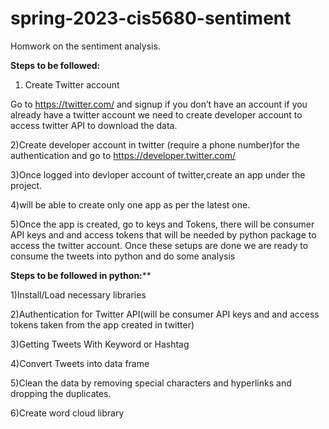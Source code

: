 # spring-2023-cis5680-sentiment
Homwork on the sentiment analysis.

**Steps to be followed:**

1) Create Twitter account

Go to https://twitter.com/ and signup if you don’t have an account if you already have a twitter account we need to create developer account to access twitter API to download the data.

2)Create developer account in twitter (require a phone number)for the authentication and go to https://developer.twitter.com/

3)Once logged into devloper account of twitter,create an app under the project.

4)will be able to create only one app as per the latest one.

5)Once the app is created, go to keys and Tokens, there will be consumer API keys and and access tokens that will be needed by python package to access the twitter account. 
Once these setups are done we are ready to consume the tweets into python and do some analysis

**Steps to be followed in python:****

1)Install/Load necessary libraries

2)Authentication for Twitter API(will be consumer API keys and and access tokens taken from the app created in twitter)

3)Getting Tweets With Keyword or Hashtag

4)Convert Tweets into data frame

5)Clean the data by removing special characters and hyperlinks and dropping the duplicates.

6)Create word cloud library


